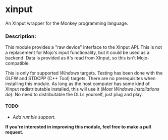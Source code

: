# xinput
An XInput wrapper for the Monkey programming language.

### Description:
This module provides a "raw device" interface to the XInput API. This is not a replacement for Mojo's input functionality, but it could be used as a backend. Data is provided as it's read from XInput, so this isn't Mojo-compatible.

This is only for supported *Windows* targets. Testing has been done with the GLFW and STDCPP (C++ Tool) targets. There are no prerequisites when installing this module. As long as the host computer has some kind of XInput redistributable installed, this will use it (*Most Windows installations do*). No need to distributable the DLLs yourself, just plug and play.

#### TODO:
* *Add rumble support.*

**If you're interested in improving this module, feel free to make a pull request.**
